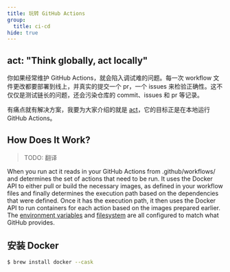 ```yaml
---
title: 玩转 GitHub Actions
group:
  title: ci-cd
hide: true
---
```


## act: "Think globally, act locally"

你如果经常维护 GitHub Actions，就会陷入调试难的问题。每一次 workflow 文件更改都要部署到线上，并真实的提交一个 pr，一个 issues 来检验正确性。这不仅仅是测试链长的问题，还会污染仓库的 commit、issues 和 pr 等记录。

有痛点就有解决方案，我要为大家介绍的就是 [act](https://github.com/nektos/act)，它的目标正是在本地运行 GitHub Actions。

## How Does It Work?

> TODO: 翻译

When you run act it reads in your GitHub Actions from .github/workflows/ and determines the set of actions that need to be run. It uses the Docker API to either pull or build the necessary images, as defined in your workflow files and finally determines the execution path based on the dependencies that were defined. Once it has the execution path, it then uses the Docker API to run containers for each action based on the images prepared earlier. The [environment variables](https://help.github.com/en/actions/configuring-and-managing-workflows/using-environment-variables#default-environment-variables) and [filesystem](https://help.github.com/en/actions/reference/virtual-environments-for-github-hosted-runners#filesystems-on-github-hosted-runners) are all configured to match what GitHub provides.

## 安装 Docker

```sh
$ brew install docker --cask
```
